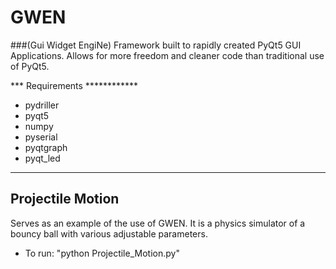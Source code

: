 # GWEN
###(Gui Widget EngiNe)
Framework built to rapidly created PyQt5 GUI Applications. Allows for more freedom and cleaner code than traditional use of PyQt5.


*** Requirements ************
  - pydriller
  - pyqt5
  - numpy
  - pyserial
  - pyqtgraph
  - pyqt_led
*****************************


## Projectile Motion
Serves as an example of the use of GWEN. It is a physics simulator of a bouncy ball with various adjustable parameters.

- To run: "python Projectile_Motion.py"  